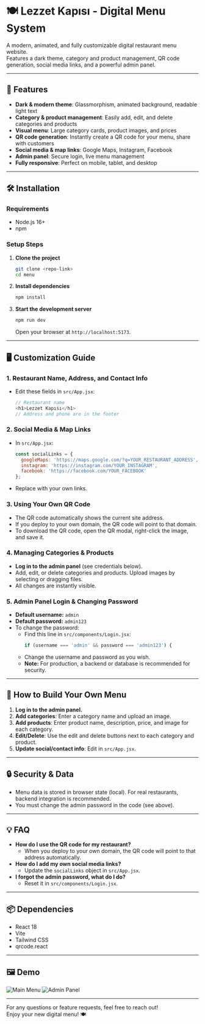 # 🍽️ Lezzet Kapısı - Digital Menu System

A modern, animated, and fully customizable digital restaurant menu website.  
Features a dark theme, category and product management, QR code generation, social media links, and a powerful admin panel.

---

## 🚀 Features

- **Dark & modern theme**: Glassmorphism, animated background, readable light text
- **Category & product management**: Easily add, edit, and delete categories and products
- **Visual menu**: Large category cards, product images, and prices
- **QR code generation**: Instantly create a QR code for your menu, share with customers
- **Social media & map links**: Google Maps, Instagram, Facebook
- **Admin panel**: Secure login, live menu management
- **Fully responsive**: Perfect on mobile, tablet, and desktop

---

## 🛠️ Installation

### Requirements

- Node.js 16+
- npm

### Setup Steps

1. **Clone the project**
   ```bash
   git clone <repo-link>
   cd menu
   ```

2. **Install dependencies**
   ```bash
   npm install
   ```

3. **Start the development server**
   ```bash
   npm run dev
   ```
   Open your browser at `http://localhost:5173`.

---

## 🖥️ Customization Guide

### 1. **Restaurant Name, Address, and Contact Info**
- Edit these fields in `src/App.jsx`:
  ```js
  // Restaurant name
  <h1>Lezzet Kapısı</h1>
  // Address and phone are in the footer
  ```

### 2. **Social Media & Map Links**
- In `src/App.jsx`:
  ```js
  const socialLinks = {
    googleMaps: 'https://maps.google.com/?q=YOUR_RESTAURANT_ADDRESS',
    instagram: 'https://instagram.com/YOUR_INSTAGRAM',
    facebook: 'https://facebook.com/YOUR_FACEBOOK'
  };
  ```
- Replace with your own links.

### 3. **Using Your Own QR Code**
- The QR code automatically shows the current site address.
- If you deploy to your own domain, the QR code will point to that domain.
- To download the QR code, open the QR modal, right-click the image, and save it.

### 4. **Managing Categories & Products**
- **Log in to the admin panel** (see credentials below).
- Add, edit, or delete categories and products. Upload images by selecting or dragging files.
- All changes are instantly visible.

### 5. **Admin Panel Login & Changing Password**
- **Default username:** `admin`
- **Default password:** `admin123`
- To change the password:
  - Find this line in `src/components/Login.jsx`:
    ```js
    if (username === 'admin' && password === 'admin123') {
    ```
  - Change the username and password as you wish.
  - **Note:** For production, a backend or database is recommended for security.

---

## 🧩 How to Build Your Own Menu

1. **Log in to the admin panel.**
2. **Add categories**: Enter a category name and upload an image.
3. **Add products**: Enter product name, description, price, and image for each category.
4. **Edit/Delete**: Use the edit and delete buttons next to each category and product.
5. **Update social/contact info**: Edit in `src/App.jsx`.

---

## 🔒 Security & Data

- Menu data is stored in browser state (local). For real restaurants, backend integration is recommended.
- You must change the admin password in the code (see above).

---

## 💡 FAQ

- **How do I use the QR code for my restaurant?**
  - When you deploy to your own domain, the QR code will point to that address automatically.
- **How do I add my own social media links?**
  - Update the `socialLinks` object in `src/App.jsx`.
- **I forgot the admin password, what do I do?**
  - Reset it in `src/components/Login.jsx`.

---

## 📦 Dependencies

- React 18
- Vite
- Tailwind CSS
- qrcode.react

---

## 🖼️ Demo

![Main Menu](docs/demo-main.png)
![Admin Panel](docs/demo-admin.png)

---

For any questions or feature requests, feel free to reach out!  
Enjoy your new digital menu! 🍽️ 